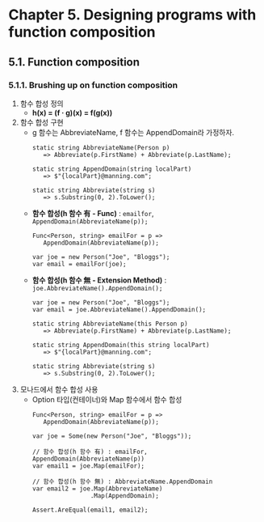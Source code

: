 # Chapter 5. Designing programs with function composition

## 5.1. Function composition

### 5.1.1. Brushing up on function composition
1. 함수 합성 정의
   - **h(x) = (f · g)(x) = f(g(x))**
1. 함수 합성 구현
   - g 함수는 AbbreviateName, f 함수는 AppendDomain라 가정하자.
     ```
     static string AbbreviateName(Person p)
        => Abbreviate(p.FirstName) + Abbreviate(p.LastName);

     static string AppendDomain(string localPart)
        => $"{localPart}@manning.com";

     static string Abbreviate(string s)
        => s.Substring(0, 2).ToLower();
     ```
   - **함수 합성(h 함수 有 - Func)** : ```emailfor```, ```AppendDomain(AbbreviateName(p));```
     ```
     Func<Person, string> emailFor = p => 
        AppendDomain(AbbreviateName(p));

     var joe = new Person("Joe", "Bloggs");
     var email = emailFor(joe);
     ```
   - **함수 합성(h 함수 無 - Extension Method)** : ```joe.AbbreviateName().AppendDomain();```
     ```
     var joe = new Person("Joe", "Bloggs");
     var email = joe.AbbreviateName().AppendDomain();

     static string AbbreviateName(this Person p)
        => Abbreviate(p.FirstName) + Abbreviate(p.LastName);

     static string AppendDomain(this string localPart)
        => $"{localPart}@manning.com";

     static string Abbreviate(string s)
        => s.Substring(0, 2).ToLower();
     ```   
1. 모나드에서 함수 합성 사용
   - Option 타입(컨테이너)와 Map 함수에서 함수 합성
     ```
     Func<Person, string> emailFor = p => 
        AppendDomain(AbbreviateName(p));

     var joe = Some(new Person("Joe", "Bloggs"));

     // 함수 합성(h 함수 有) : emailFor, AppendDomain(AbbreviateName(p))
     var email1 = joe.Map(emailFor);

     // 함수 합성(h 함수 無) : AbbreviateName.AppendDomain
     var email2 = joe.Map(AbbreviateName)
                     .Map(AppendDomain);

     Assert.AreEqual(email1, email2);
     ```
